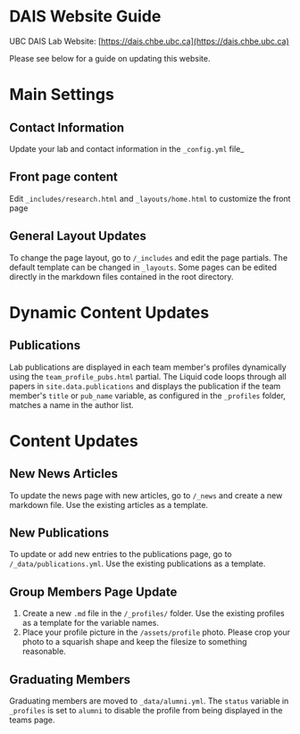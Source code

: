 # DAIS Website Guide
UBC DAIS Lab Website: [https://dais.chbe.ubc.ca](https://dais.chbe.ubc.ca)

Please see below for a guide on updating this website.

# Main Settings

## Contact Information
Update your lab and contact information in the `_config.yml` file_

## Front page content
Edit `_includes/research.html` and `_layouts/home.html` to customize the front page

## General Layout Updates
To change the page layout, go to `/_includes` and edit the page partials. The default template can be changed in `_layouts`. Some pages can be edited directly in the markdown files contained in the root directory.

# Dynamic Content Updates

## Publications
Lab publications are displayed in each team member's profiles dynamically using the `team_profile_pubs.html` partial. The Liquid code loops through all papers in `site.data.publications` and displays the publication if the team member's `title` or `pub_name` variable, as configured in the `_profiles` folder, matches a name in the author list.

# Content Updates

## New News Articles
To update the news page with new articles, go to `/_news` and create a new markdown file. Use the existing articles as a template.

## New Publications
To update or add new entries to the publications page, go to `/_data/publications.yml`. Use the existing publications as a template.

## Group Members Page Update
1. Create a new `.md` file in the `/_profiles/` folder. Use the existing profiles as a template for the variable names.
2. Place your profile picture in the `/assets/profile` photo. Please crop your photo to a squarish shape and keep the filesize to something reasonable.

## Graduating Members
Graduating members are moved to `_data/alumni.yml`. The `status` variable in `_profiles` is set to `alumni` to disable the profile from being displayed in the teams page.
